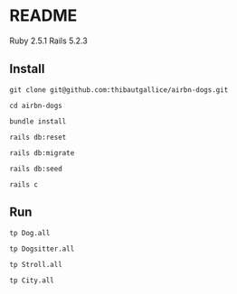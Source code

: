 # README
Ruby 2.5.1
Rails 5.2.3

## Install

`git clone git@github.com:thibautgallice/airbn-dogs.git`

`cd airbn-dogs`

`bundle install`

`rails db:reset`

`rails db:migrate`

`rails db:seed`

`rails c`


## Run

`tp Dog.all`

`tp Dogsitter.all`

`tp Stroll.all`

`tp City.all`

